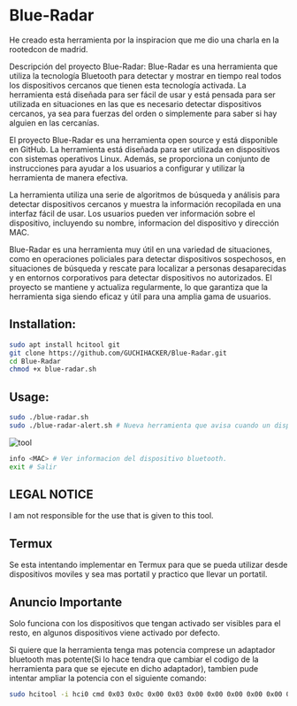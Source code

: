 # Blue-Radar
He creado esta herramienta por la inspiracion que me dio una charla en la rootedcon de madrid.

Descripción del proyecto Blue-Radar:
Blue-Radar es una herramienta que utiliza la tecnología Bluetooth para detectar y mostrar en tiempo real todos los dispositivos cercanos que tienen esta tecnología activada. La herramienta está diseñada para ser fácil de usar y está pensada para ser utilizada en situaciones en las que es necesario detectar dispositivos cercanos, ya sea para fuerzas del orden o simplemente para saber si hay alguien en las cercanías.

El proyecto Blue-Radar es una herramienta open source y está disponible en GitHub. La herramienta está diseñada para ser utilizada en dispositivos con sistemas operativos Linux. Además, se proporciona un conjunto de instrucciones para ayudar a los usuarios a configurar y utilizar la herramienta de manera efectiva.

La herramienta utiliza una serie de algoritmos de búsqueda y análisis para detectar dispositivos cercanos y muestra la información recopilada en una interfaz fácil de usar. Los usuarios pueden ver información sobre el dispositivo, incluyendo su nombre, informacion del dispositivo y dirección MAC.

Blue-Radar es una herramienta muy útil en una variedad de situaciones, como en operaciones policiales para detectar dispositivos sospechosos, en situaciones de búsqueda y rescate para localizar a personas desaparecidas y en entornos corporativos para detectar dispositivos no autorizados. El proyecto se mantiene y actualiza regularmente, lo que garantiza que la herramienta siga siendo eficaz y útil para una amplia gama de usuarios.

## Installation:
```bash
sudo apt install hcitool git
git clone https://github.com/GUCHIHACKER/Blue-Radar.git
cd Blue-Radar
chmod +x blue-radar.sh
```
## Usage:
```bash
sudo ./blue-radar.sh
sudo ./blue-radar-alert.sh # Nueva herramienta que avisa cuando un dispositivo en concreto esta cerca
```
![tool](link-gif)

```bash
info <MAC> # Ver informacion del dispositivo bluetooth.
exit # Salir
```
## LEGAL NOTICE
I am not responsible for the use that is given to this tool.

## Termux
Se esta intentando implementar en Termux para que se pueda utilizar desde dispositivos moviles y sea mas portatil y practico que llevar un portatil.

## Anuncio Importante
Solo funciona con los dispositivos que tengan activado ser visibles para el resto, en algunos dispositivos viene activado por defecto.

Si quiere que la herramienta tenga mas potencia comprese un adaptador bluetooth mas potente(Si lo hace tendra que cambiar el codigo de la herramienta para que se ejecute en dicho adaptador), tambien pude intentar ampliar la potencia con el siguiente comando:
```bash
sudo hcitool -i hci0 cmd 0x03 0x0c 0x00 0x03 0x00 0x00 0x00 0x00 0x00 0x00 0x00 0x00 0x00 0x00 0x00
```
